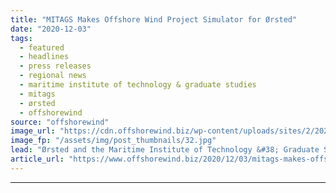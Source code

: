 ```yaml
---
title: "MITAGS Makes Offshore Wind Project Simulator for Ørsted"
date: "2020-12-03"
tags: 
  - featured
  - headlines
  - press releases
  - regional news
  - maritime institute of technology & graduate studies
  - mitags
  - ørsted
  - offshorewind
source: "offshorewind"
image_url: "https://cdn.offshorewind.biz/wp-content/uploads/sites/2/2020/12/02154003/MITAGS-Makes-Offshore-Wind-Project-Simulator-for-%C3%98rsted.jpg"
image_fp: "/assets/img/post_thumbnails/32.jpg"
lead: "Ørsted and the Maritime Institute of Technology &#38; Graduate Studies (MITAGS) have formed a"
article_url: "https://www.offshorewind.biz/2020/12/03/mitags-makes-offshore-wind-project-simulator-for-orsted/"
---
```


---
